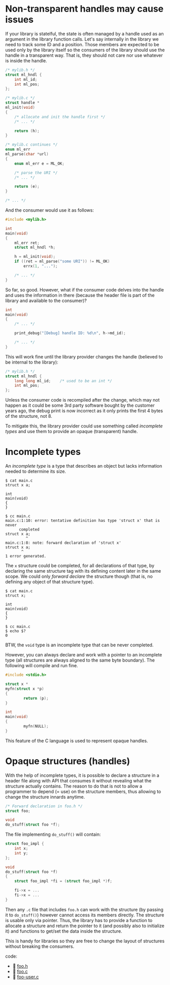 # Non-transparent handles may cause issues

If your library is statelful, the state is often managed by a handle
used as an argument in the library function calls.  Let's say internally in the
library we need to track some ID and a position.  Those members are expected to
be used only by the library itself so the consumers of the library should use
the handle in a transparent way.   That is, they should not care nor use
whatever is inside the handle.

```C
/* mylib.h */
struct ml_hndl {
	int ml_id;
	int ml_pos;
};

/* mylib.c */
struct handle *
ml_init(void)
{
	/* allocate and init the handle first */
	/* ... */

	return (h);
}

/* mylib.c continues */
enum ml_err
ml_parse(char *url)
{
	enum ml_err e = ML_OK;

	/* parse the URI */
	/* ... */

	return (e);
}

/* ... */
```

And the consumer would use it as follows:

```C
#include <mylib.h>

int
main(void)
{
	ml_err ret;
	struct ml_hndl *h;

	h = ml_init(void);
	if ((ret = ml_parse("some URI")) != ML_OK)
		errx(1, "...");

	/* ... */
}
```

So far, so good.  However, what if the consumer code delves into the handle and
uses the information in there (because the header file is part of the library
and available to the consumer)?

```C
int
main(void)
{
	/* ... */

	print_debug("[Debug] handle ID: %d\n", h->md_id);

	/* ... */
}
```

This will work fine until the library provider changes the handle (believed to
be internal to the library):

```C
/* mylib.h */
struct ml_hndl {
	long long ml_id;	/* used to be an int */
	int ml_pos;
};
```

Unless the consumer code is recompiled after the change, which may not happen as
it could be some 3rd party software bought by the customer years ago, the debug
print is now incorrect as it only prints the first 4 bytes of the structure, not
8.

To mitigate this, the library provider could use something called *incomplete
types* and use them to provide an opaque (transparent) handle.

# Incomplete types

An *incomplete type* is a type that describes an object but lacks information
needed to determine its size.

```
$ cat main.c
struct x a;

int
main(void)
{
}

$ cc main.c
main.c:1:10: error: tentative definition has type 'struct x' that is never
      completed
struct x a;
         ^
main.c:1:8: note: forward declaration of 'struct x'
struct x a;
       ^
1 error generated.
```

The `x` structure could be completed, for all declarations of that type, by
declaring the same structure tag with its defining content later in the same
scope.  We could only *forward declare* the structure though (that is, no
defining any object of that structure type).

```
$ cat main.c
struct x;

int
main(void)
{
}

$ cc main.c
$ echo $?
0
```

BTW, the `void` type is an incomplete type that can be never completed.

However, you can always declare and work with a pointer to an incomplete type
(all structures are always aligned to the same byte boundary).  The following
will compile and run fine.

```C
#include <stdio.h>

struct x *
myfn(struct x *p)
{
        return (p);
}

int
main(void)
{
        myfn(NULL);
}
```

This feature of the C language is used to represent opaque handles.

# Opaque structures (handles)

With the help of incomplete types, it is possible to declare a structure in a
header file along with API that consumes it without revealing what the structure
actually contains.  The reason to do that is not to allow a programmer to depend
(= use) on the structure members, thus allowing to change the structure innards
anytime.

```C
/* Forward declaration in foo.h */
struct foo;

void
do_stuff(struct foo *f);
```

The file implementing `do_stuff()` will contain:

```C
struct foo_impl {
    int x;
    int y;
};

void
do_stuff(struct foo *f)
{
	struct foo_impl *fi = (struct foo_impl *)f;

	fi->x = ...
	fi->x = ...
}
```

Then any `.c` file that includes `foo.h` can work with the structure
(by passing it to `do_stuff()`) however cannot access its members directly.
The structure is usable only via pointer. Thus, the library has to provide
a function to allocate a structure and return the pointer to it
(and possibly also to initialize it) and functions to get/set the data
inside the structure.

This is handy for libraries so they are free to change the layout of structures
without breaking the consumers.

code:
  - :eyes: [foo.h](https://github.com/devnull-cz/c-prog-lang/blob/master/src/foo.h)
  - :eyes: [foo.c](https://github.com/devnull-cz/c-prog-lang/blob/master/src/foo.c)
  - :eyes: [foo-user.c](https://github.com/devnull-cz/c-prog-lang/blob/master/src/foo-user.c)

